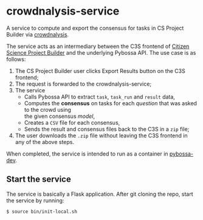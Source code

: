 # crowdnalysis-service
A service to compute and export the consensus for tasks in CS Project Builder via 
[crowdnalysis](https://github.com/Crowd4SDG/crowdnalysis).

The service acts as an intermediary between the C3S frontend of 
[Citizen Science Project Builder](https://lab.citizenscience.ch/) and the underlying Pybossa API. 
The use case is as follows:
1. The CS Project Builder user clicks Export Results button on the C3S frontend;
2. The request is forwarded to the crowdnalysis-service;
3. The service 
   - Calls Pybossa API to extract `task`, `task_run` and `result` data,
   - Computes the **consensus** on tasks for each *question* that was asked to the crowd using  
the given consensus *model*,
   - Creates a `CSV` file for each consensus,
   - Sends the result and consensus files back to the C3S in a `zip` file;
4. The user downloads the `.zip` file without leaving the C3S frontend in any of the above steps.

When completed, the service is intended to run as a container in 
[pybossa-dev](https://github.com/Crowd4SDG/pybossa-dev).

## Start the service
The service is basically a Flask application. After git cloning the repo, start the service by running:

```bash
$ source bin/init-local.sh 
```